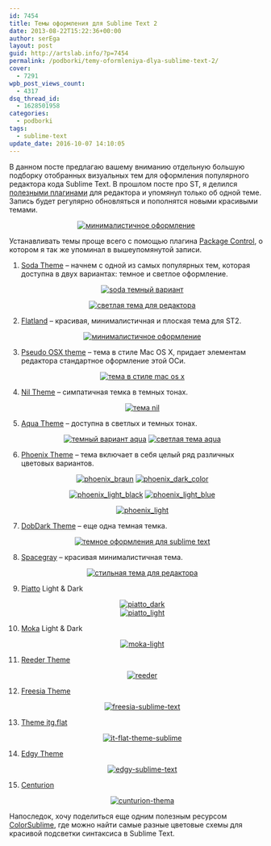 ```yaml
---
id: 7454
title: Темы оформления для Sublime Text 2
date: 2013-08-22T15:22:36+00:00
author: serEga
layout: post
guid: http://artslab.info/?p=7454
permalink: /podborki/temy-oformleniya-dlya-sublime-text-2/
cover:
  - 7291
wpb_post_views_count:
  - 4317
dsq_thread_id:
  - 1628501958
categories:
  - podborki
tags:
  - sublime-text
update_date: 2016-10-07 14:10:05
---
```


В данном посте предлагаю вашему вниманию отдельную большую подборку отобранных визуальных тем для оформления популярного редактора кода Sublime Text. В прошлом посте про ST, я делился [полезными плагинами](http://artslab.info/podborki/moj-top-10-plaginov-dlya-sublime-text-2/ "Мой топ-10 плагинов для Sublime Text 2") для редактора и упомянул только об одной теме. Запись будет регулярно обновляться и пополнятся новыми красивыми темами.

<center>
  <a href="{{site.github_img}}/flatland_st2.png" data-lightbox="sublime-themes"><img src="{{site.github_img}}/flatland_st2-300x218.png" alt="минималистичное оформление" class="aligncenter size-medium wp-image-7469" srcset="{{site.github_img}}/flatland_st2-300x218.png 300w, {{site.github_img}}/flatland_st2.png 850w" sizes="(max-width: 300px) 100vw, 300px" /></a>
</center>

Устанавливать темы проще всего с помощью плагина <a href="https://sublime.wbond.net/installation" target="_blank">Package Control</a>, о котором я так же упоминал в вышеупомянутой записи.

1. <a href="https://github.com/buymeasoda/soda-theme" target="_blank">Soda Theme</a> &#8211; начнем с одной из самых популярных тем, которая доступна в двух вариантах: темное и светлое оформление.

    <center>
      <a href="{{site.github_img}}/soda_dark_theme.png" data-lightbox="sublime-themes"><img src="{{site.github_img}}/soda_dark_theme-300x224.png" alt="soda темный вариант" class="aligncenter size-medium wp-image-7470" srcset="{{site.github_img}}/soda_dark_theme-300x224.png 300w, {{site.github_img}}/soda_dark_theme.png 850w" sizes="(max-width: 300px) 100vw, 300px" /></a>

      <a href="{{site.github_img}}/soda_light_sublime_text.png" data-lightbox="sublime-themes"><img src="{{site.github_img}}/soda_light_sublime_text-300x224.png" alt="светлая тема для редактора" class="aligncenter size-medium wp-image-7471" srcset="{{site.github_img}}/soda_light_sublime_text-300x224.png 300w, {{site.github_img}}/soda_light_sublime_text.png 850w" sizes="(max-width: 300px) 100vw, 300px" /></a>
    </center>

2. <a href="https://github.com/thinkpixellab/flatland" target="_blank">Flatland</a> &#8211; красивая, минималистичная и плоская тема для ST2.

    <center>
      <a href="{{site.github_img}}/flatland_st2.png" data-lightbox="sublime-themes"><img src="{{site.github_img}}/flatland_st2-300x218.png" alt="минималистичное оформление" class="aligncenter size-medium wp-image-7469" srcset="{{site.github_img}}/flatland_st2-300x218.png 300w, {{site.github_img}}/flatland_st2.png 850w" sizes="(max-width: 300px) 100vw, 300px" /></a>
    </center>

3. <a href="https://github.com/raik/st2-pseudo-osx-theme" target="_blank">Pseudo OSX theme</a> &#8211; тема в стиле Mac OS X, придает элементам редактора стандартное оформление этой ОСи.

    <center>
      <a href="{{site.github_img}}/pseudo_osx_theme.png" data-lightbox="sublime-themes"><img src="{{site.github_img}}/pseudo_osx_theme-300x227.png" alt="тема в стиле mac os x" class="aligncenter size-medium wp-image-7455" srcset="{{site.github_img}}/pseudo_osx_theme-300x227.png 300w, {{site.github_img}}/pseudo_osx_theme.png 859w" sizes="(max-width: 300px) 100vw, 300px" /></a>
    </center>

4. <a href="https://github.com/nilium/st2-nil-theme" target="_blank">Nil Theme</a> &#8211; симпатичная темка в темных тонах.

    <center>
      <a href="{{site.github_img}}/nil_sublime.png" data-lightbox="sublime-themes"><img src="{{site.github_img}}/nil_sublime-300x240.png" alt="тема nil" class="aligncenter size-medium wp-image-7456" srcset="{{site.github_img}}/nil_sublime-300x240.png 300w, {{site.github_img}}/nil_sublime-1024x819.png 1024w" sizes="(max-width: 300px) 100vw, 300px" /></a>
    </center>

5. <a href="https://github.com/cafarm/aqua-theme" target="_blank">Aqua Theme</a> &#8211; доступна в светлых и темных тонах.

    <center>
      <a href="{{site.img_cdn}}/ProKit.png" data-lightbox="sublime-themes"><img src="{{site.img_cdn}}/ProKit-300x202.png" alt="темный вариант aqua" class="aligncenter size-medium wp-image-7457" srcset="{{site.img_cdn}}/ProKit-300x202.png 300w, {{site.img_cdn}}/ProKit.png 842w" sizes="(max-width: 300px) 100vw, 300px" /></a> <a href="{{site.img_cdn}}/AppKit.png" data-lightbox="sublime-themes"><img src="{{site.img_cdn}}/AppKit-300x202.png" alt="светлая тема aqua" class="aligncenter size-medium wp-image-7458" srcset="{{site.img_cdn}}/AppKit-300x202.png 300w, {{site.img_cdn}}/AppKit.png 842w" sizes="(max-width: 300px) 100vw, 300px" /></a>
    </center>

6. <a href="https://github.com/netatoo/phoenix-theme" target="_blank">Phoenix Theme</a> &#8211; тема включает в себя целый ряд различных цветовых вариантов.

    <center>
      <a href="{{site.img_cdn}}/phoenix_braun.png" data-lightbox="sublime-themes"><img src="{{site.img_cdn}}/phoenix_braun-300x209.png" alt="phoenix_braun" class="aligncenter size-medium wp-image-7459" srcset="{{site.img_cdn}}/phoenix_braun-300x209.png 300w, {{site.img_cdn}}/phoenix_braun.png 850w" sizes="(max-width: 300px) 100vw, 300px" /></a> <a href="{{site.img_cdn}}/phoenix_dark_color.png" data-lightbox="sublime-themes"><img src="{{site.img_cdn}}/phoenix_dark_color-300x209.png" alt="phoenix_dark_color" class="aligncenter size-medium wp-image-7460" srcset="{{site.img_cdn}}/phoenix_dark_color-300x209.png 300w, {{site.img_cdn}}/phoenix_dark_color.png 850w" sizes="(max-width: 300px) 100vw, 300px" /></a>

      <a href="{{site.img_cdn}}/phoenix_light_black.png" data-lightbox="sublime-themes"><img src="{{site.img_cdn}}/phoenix_light_black-300x154.png" alt="phoenix_light_black" class="aligncenter size-medium wp-image-7461" srcset="{{site.img_cdn}}/phoenix_light_black-300x154.png 300w, {{site.img_cdn}}/phoenix_light_black.png 850w" sizes="(max-width: 300px) 100vw, 300px" /></a> <a href="{{site.img_cdn}}/phoenix_light_blue.png" data-lightbox="sublime-themes"><img src="{{site.img_cdn}}/phoenix_light_blue-300x154.png" alt="phoenix_light_blue" class="aligncenter size-medium wp-image-7462" srcset="{{site.img_cdn}}/phoenix_light_blue-300x154.png 300w, {{site.img_cdn}}/phoenix_light_blue.png 850w" sizes="(max-width: 300px) 100vw, 300px" /></a>

      <a href="{{site.img_cdn}}/phoenix_light.png" data-lightbox="sublime-themes"><img src="{{site.img_cdn}}/phoenix_light-300x154.png" alt="phoenix_light" class="aligncenter size-medium wp-image-7463" srcset="{{site.img_cdn}}/phoenix_light-300x154.png 300w, {{site.img_cdn}}/phoenix_light.png 850w" sizes="(max-width: 300px) 100vw, 300px" /></a>
    </center>

7. <a href="https://github.com/charlesroper/DobDark-Theme" target="_blank">DobDark Theme</a> &#8211; еще одна темная темка.

    <center>
      <a href="{{site.img_cdn}}/dobtheme_st2.png" data-lightbox="sublime-themes"><img src="{{site.img_cdn}}/dobtheme_st2-300x298.png" alt="темное оформления для sublime text" class="aligncenter size-medium wp-image-7468" srcset="{{site.img_cdn}}/dobtheme_st2-300x298.png 300w, {{site.img_cdn}}/dobtheme_st2-100x100.png 100w, {{site.img_cdn}}/dobtheme_st2.png 833w" sizes="(max-width: 300px) 100vw, 300px" /></a>
    </center>

8. <a href="http://kkga.github.io/spacegray/">Spacegray</a> &#8211; красивая минималистичная тема.

    <center>
    <a href="{{site.img_cdn}}/spacegray-sublime.png" data-lightbox="sublime-themes"><img src="{{site.img_cdn}}/spacegray-sublime-300x186.png" alt="стильная тема для редактора" class="aligncenter size-medium wp-image-7986" srcset="{{site.img_cdn}}/spacegray-sublime-300x186.png 300w, {{site.img_cdn}}/spacegray-sublime-1024x636.png 1024w, {{site.img_cdn}}/spacegray-sublime.png 1191w" sizes="(max-width: 300px) 100vw, 300px" /></a>
    </center>

9. <a href="https://github.com/samuelrafo/piatto">Piatto</a> Light & Dark

    <center>
      <a href="{{site.img_cdn}}/piatto_dark.png" data-lightbox="sublime-themes"><img src="{{site.img_cdn}}/piatto_dark-300x201.png" alt="piatto_dark" class="aligncenter size-medium wp-image-8168" srcset="{{site.img_cdn}}/piatto_dark-300x201.png 300w, {{site.img_cdn}}/piatto_dark.png 842w" sizes="(max-width: 300px) 100vw, 300px" /></a><br /> <a href="{{site.img_cdn}}/piatto_light.png"><img src="{{site.img_cdn}}/piatto_light-300x201.png" alt="piatto_light" class="aligncenter size-medium wp-image-8161" srcset="{{site.img_cdn}}/piatto_light-300x201.png 300w, {{site.img_cdn}}/piatto_light.png 842w" sizes="(max-width: 300px) 100vw, 300px" /></a>
    </center>

10. <a href="https://github.com/aldomann/sublime-moka">Moka</a> Light & Dark

    <center>
      <a href="{{site.img_cdn}}/moka-light.png" data-lightbox="sublime-themes"><img src="{{site.img_cdn}}/moka-light-300x198.png" alt="moka-light" class="aligncenter size-medium wp-image-8162" srcset="{{site.img_cdn}}/moka-light-300x198.png 300w, {{site.img_cdn}}/moka-light-900x594.png 900w, {{site.img_cdn}}/moka-light.png 940w" sizes="(max-width: 300px) 100vw, 300px" /></a>
    </center>

11. <a href="https://github.com/hyspace/st2-reeder-theme">Reeder Theme</a>

    <center>
      <a href="{{site.img_cdn}}/reeder.png" data-lightbox="sublime-themes"><img src="{{site.img_cdn}}/reeder-300x227.png" alt="reeder" class="aligncenter size-medium wp-image-8165" srcset="{{site.img_cdn}}/reeder-300x227.png 300w, {{site.img_cdn}}/reeder-1024x778.png 1024w, {{site.img_cdn}}/reeder-900x683.png 900w, {{site.img_cdn}}/reeder.png 1083w" sizes="(max-width: 300px) 100vw, 300px" /></a>
    </center>

12. <a href="https://github.com/nilium/st-theme-freesia">Freesia Theme</a>

    <center>
      <a href="{{site.img_cdn}}/freesia-sublime-text.png" data-lightbox="sublime-themes"><img src="{{site.img_cdn}}/freesia-sublime-text-300x187.png" alt="freesia-sublime-text" class="aligncenter size-medium wp-image-8163" srcset="{{site.img_cdn}}/freesia-sublime-text-300x187.png 300w, {{site.img_cdn}}/freesia-sublime-text-1024x639.png 1024w, {{site.img_cdn}}/freesia-sublime-text-900x562.png 900w" sizes="(max-width: 300px) 100vw, 300px" /></a>
    </center>

13. <a href="https://github.com/itsthatguy/theme-itg-flat">Theme itg.flat</a>

    <center>
      <a href="{{site.img_cdn}}/it-flat-theme-sublime.jpg" data-lightbox="sublime-themes"><img src="{{site.img_cdn}}/it-flat-theme-sublime-300x190.jpg" alt="it-flat-theme-sublime" class="aligncenter size-medium wp-image-8167" srcset="{{site.img_cdn}}/it-flat-theme-sublime-300x190.jpg 300w, {{site.img_cdn}}/it-flat-theme-sublime-1024x651.jpg 1024w, {{site.img_cdn}}/it-flat-theme-sublime-900x572.jpg 900w" sizes="(max-width: 300px) 100vw, 300px" /></a>
    </center>

14. <a href="https://github.com/soyrex/sublime-theme-edgy">Edgy Theme</a>

    <center>
      <a href="{{site.github_img}}/edgy-sublime-text.png" data-lightbox="sublime-themes"><img src="{{site.github_img}}/edgy-sublime-text-300x195.png" alt="edgy-sublime-text" class="aligncenter size-medium wp-image-8166" srcset="{{site.github_img}}/edgy-sublime-text-300x195.png 300w, {{site.github_img}}/edgy-sublime-text-1024x667.png 1024w, {{site.github_img}}/edgy-sublime-text-900x586.png 900w, {{site.github_img}}/edgy-sublime-text.png 1438w" sizes="(max-width: 300px) 100vw, 300px" /></a>
    </center>

15. <a href="https://github.com/allanhortle/Centurion">Centurion</a>

    <center>
      <a href="{{site.github_img}}/cunturion-thema.png" data-lightbox="sublime-themes"><img src="{{site.github_img}}/cunturion-thema-300x229.png" alt="cunturion-thema" class="aligncenter size-medium wp-image-8164" srcset="{{site.github_img}}/cunturion-thema-300x229.png 300w, {{site.github_img}}/cunturion-thema-1024x784.png 1024w, {{site.github_img}}/cunturion-thema-900x689.png 900w, {{site.github_img}}/cunturion-thema.png 1182w" sizes="(max-width: 300px) 100vw, 300px" /></a>
    </center>

Напоследок, хочу поделиться еще одним полезным ресурсом <a href="http://colorsublime.com/" title="Цветовые схемы для редактора" target="_blank">ColorSublime</a>, где можно найти самые разные цветовые схемы для красивой подсветки синтаксиса в Sublime Text.
